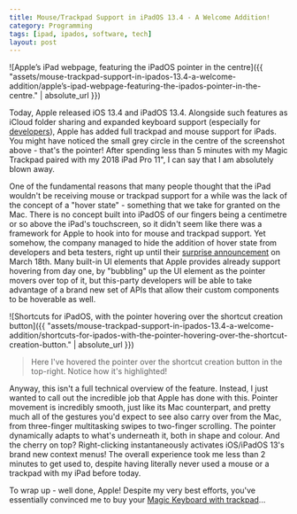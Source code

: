 ```yaml
---
title: Mouse/Trackpad Support in iPadOS 13.4 - A Welcome Addition!
category: Programming
tags: [ipad, ipados, software, tech]
layout: post
---
```


![Apple’s iPad webpage, featuring the iPadOS pointer in the centre]({{ "assets/mouse-trackpad-support-in-ipados-13.4-a-welcome-addition/apple’s-ipad-webpage-featuring-the-ipados-pointer-in-the-centre." | absolute_url }})


Today, Apple released iOS 13.4 and iPadOS 13.4. Alongside such features as iCloud folder sharing and expanded keyboard support (especially for [developers](https://twitter.com/stroughtonsmith/status/1225160428554244097?s=21)), Apple has added full trackpad and mouse support for iPads. You might have noticed the small grey circle in the centre of the screenshot above - that's the pointer! After spending less than 5 minutes with my Magic Trackpad paired with my 2018 iPad Pro 11", I can say that I am absolutely blown away.<!--more-->

One of the fundamental reasons that many people thought that the iPad wouldn't be receiving mouse or trackpad support for a while was the lack of the concept of a "hover state" - something that we take for granted on the Mac. There is no concept built into iPadOS of our fingers being a centimetre or so above the iPad's touchscreen, so it didn't seem like there was a framework for Apple to hook into for mouse and trackpad support. Yet somehow, the company managed to hide the addition of hover state from developers and beta testers, right up until their [surprise announcement](https://www.apple.com/newsroom/2020/03/apple-unveils-new-ipad-pro-with-lidar-scanner-and-trackpad-support-in-ipados/) on March 18th. Many built-in UI elements that Apple provides already support hovering from day one, by "bubbling" up the UI element as the pointer movers over top of it, but this-party developers will be able to take advantage of a brand new set of APIs that allow their custom components to be hoverable as well.


![Shortcuts for iPadOS, with the pointer hovering over the shortcut creation button]({{ "assets/mouse-trackpad-support-in-ipados-13.4-a-welcome-addition/shortcuts-for-ipados-with-the-pointer-hovering-over-the-shortcut-creation-button." | absolute_url }})

> Here I've hovered the pointer over the shortcut creation button in the top-right. Notice how it's highlighted!

Anyway, this isn't a full technical overview of the feature. Instead, I just wanted to call out the incredible job that Apple has done with this. Pointer movement is incredibly smooth, just like its Mac counterpart, and pretty much all of the gestures you'd expect to see also carry over from the Mac, from three-finger multitasking swipes to two-finger scrolling. The pointer dynamically adapts to what's underneath it, both in shape and colour. And the cherry on top? Right-clicking instantaneously activates iOS/iPadOS 13's brand new context menus! The overall experience took me less than 2 minutes to get used to, despite having literally never used a mouse or a trackpad with my iPad before today.

To wrap up - well done, Apple! Despite my very best efforts, you've essentially convinced me to buy your [Magic Keyboard with trackpad](https://www.apple.com/ipad-keyboards/)...